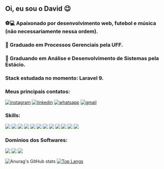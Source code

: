 ## Oi, eu sou o David 😉
### ⚽💻 Apaixonado por desenvolvimento web, futebol e música (não necessariamente nessa ordem). 
### 📗 Graduado em Processos Gerenciais pela UFF.
### 📗 Graduando em Análise e Desenvolvimento de Sistemas pela Estácio.
### Stack estudada no momento: Laravel 9.
### Meus principais contatos:
[![instagram](https://img.shields.io/badge/Instagram-E4405F?style=for-the-badge&logo=instagram&logoColor=white)](https://www.instagram.com/davidscrj/) [![linkedin](https://img.shields.io/badge/LinkedIn-0077B5?style=for-the-badge&logo=linkedin&logoColor=white)](https://www.linkedin.com/in/david-cavalcanti-dev/) [![whatsapp](https://img.shields.io/badge/WhatsApp-25D366?style=for-the-badge&logo=whatsapp&logoColor=white)](https://api.whatsapp.com/send?phone=5521983999842&text=Ol%C3%A1!%20Vim%20pelo%20gthub!) [![gmail](https://img.shields.io/badge/Gmail-D14836?style=for-the-badge&logo=gmail&logoColor=white)](mailto:avidsc.dev@gmail.com)

### Skills:
<div style="display:inline-block">
<img src="https://img.shields.io/badge/HTML5-E34F26?style=for-the-badge&logo=html5&logoColor=white">
<img src="https://img.shields.io/badge/CSS3-1572B6?style=for-the-badge&logo=css3&logoColor=white">
<img src="https://img.shields.io/badge/JavaScript-F7DF1E?style=for-the-badge&logo=javascript&logoColor=black">
 <img src="https://img.shields.io/badge/PHP-777BB4?style=for-the-badge&logo=php&logoColor=white">
 <img src="https://img.shields.io/badge/Laravel-FF2D20?style=for-the-badge&logo=laravel&logoColor=white">
<img src="https://img.shields.io/badge/React-20232A?style=for-the-badge&logo=react&logoColor=61DAFB">
<img src="https://img.shields.io/badge/Sass-CC6699?style=for-the-badge&logo=sass&logoColor=white">
<img src="https://img.shields.io/badge/Bootstrap-563D7C?style=for-the-badge&logo=bootstrap&logoColor=white">
<img src="https://img.shields.io/badge/C-00599C?style=for-the-badge&logo=c&logoColor=white">
<img src="https://img.shields.io/badge/MySQL-00000F?style=for-the-badge&logo=mysql&logoColor=white">
 <img src="https://img.shields.io/badge/TypeScript-007ACC?style=for-the-badge&logo=typescript&logoColor=white">
<img src="https://img.shields.io/badge/PostgreSQL-316192?style=for-the-badge&logo=postgresql&logoColor=white">

</div>

### Dominios dos Softwares:
<div style="display:inline-block">
<img src="https://aleen42.github.io/badges/src/photoshop.svg">
<img src="https://aleen42.github.io/badges/src/illustrator.svg">
<img src="https://img.shields.io/badge/Microsoft_Office-D83B01?style=for-the-badge&logo=microsoft-office&logoColor=white">
</div>

![Anurag's GitHub stats](https://github-readme-stats.vercel.app/api?username=davidscdev&show_icons=true&theme=radical) [![Top Langs](https://github-readme-stats.vercel.app/api/top-langs/?username=davidscdev)](https://github.com/anuraghazra/github-readme-stats)
 




